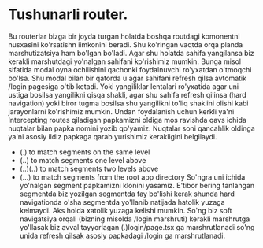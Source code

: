 # Tushunarli router.
Bu routerlar bizga bir joyda turgan holatda boshqa routdagi komonentni nusxasini ko'rsatishn iimkonini beradi. Shu ko'ringan vaqtda orqa planda marshutizatsiya ham bo'lgan bo'ladi. Agar shu holatda sahifa yangilansa biz kerakli marshutdagi yo'nalgan sahifani ko'rishimiz mumkin.
Bunga misol sifatida modal oyna ochilishini qachonki foydalnuvchi ro'yxatdan o'tmoqchi bo'lsa. Shu modal bilan bir qatorda u agar sahifani refresh qilsa avtomatik /login pagesiga o'tib ketadi. Yoki yangiliklar lentalari ro'yxatida agar uni ustiga bosilsa yangilikni qisqa shakli, agar shu sahifa refresh qilinsa (hard navigation) yoki biror tugma bosilsa shu yangilikni to'liq shaklini olishi kabi jarayonlarni ko'rishimiz mumkin. 
Undan foydalanish uchun kerkli ya'ni Intercepting routes qiladigan papkamizni oldiga mos ravishda qavs ichida nuqtalar bilan papka nomini yozib qo'yamiz. Nuqtalar soni qancahlik oldinga ya'ni asosiy ildiz papkaga qarab yurishimiz kerakligini belgilaydi.

- (.) to match segments on the same level
- (..) to match segments one level above
- (..)(..) to match segments two levels above
- (...) to match segments from the root app directory
So'ngra uni ichida yo'nalgan segment papkamizni klonini yasamiz. E'tibor bering tanlangan segmentda biz yozilgan segmentda fay bo'lishi kerak shunda hard navigationda o'sha segmentda yo'llanib natijada hatolik yuzaga kelmaydi. Aks holda xatolik yuzaga kelishi mumkin.
So'ng biz soft navigatsiya orqali (bizning misolda /login marshruti) kerakli marshrutga yo'llasak biz avval tayyorlagan (.)login/page.tsx ga marshrutlanadi so'ng unida refresh qilsak asosiy papkadagi /login ga marshrutlanadi.